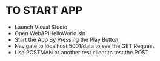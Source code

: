 <h1>TO START APP</h1>
<ul>
  <li>Launch Visual Studio</li>
  <li>Open WebAPIHelloWorld.sln</li>
  <li>Start the App By Pressing the Play Button</li>
  <li>Navigate to localhost:5001/data to see the GET Request</li>
  <li>Use POSTMAN or another rest client to test the POST</li>
</ul>
